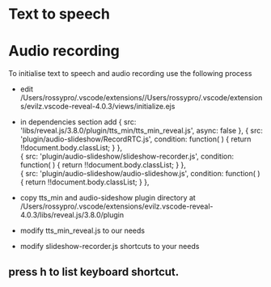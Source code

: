 
# Text to speech
# Audio recording

To initialise text to speech and audio recording use the following process

- edit /Users/rossypro/.vscode/extensions//Users/rossypro/.vscode/extensions/evilz.vscode-reveal-4.0.3/views/initialize.ejs
- in dependencies section add 
    { src: 'libs/reveal.js/3.8.0/plugin/tts_min/tts_min_reveal.js', async: false }, 
    { src: 'plugin/audio-slideshow/RecordRTC.js', condition: function( ) { return !!document.body.classList; } },				
		{ src: 'plugin/audio-slideshow/slideshow-recorder.js', condition: function( ) { return !!document.body.classList; } },				
		{ src: 'plugin/audio-slideshow/audio-slideshow.js', condition: function( ) { return !!document.body.classList; } },

- copy tts_min and audio-sideshow plugin directory at /Users/rossypro/.vscode/extensions/evilz.vscode-reveal-4.0.3/libs/reveal.js/3.8.0/plugin
- modify tts_min_reveal.js to our needs
- modify slideshow-recorder.js shortcuts to your needs
  
## press h to list keyboard shortcut.